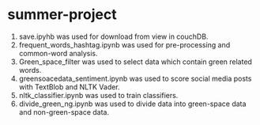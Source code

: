 # summer-project
1. save.ipyhb was used for download from view in couchDB.
2. frequent_words_hashtag.ipynb was used for pre-processing and common-word analysis.
3. Green_space_filter was used to select data which contain green related words.
4. greensoacedata_sentiment.ipynb was used to score social media posts with TextBlob and NLTK Vader. 
5. nltk_classifier.ipynb was used to train classifiers. 
6. divide_green_ng.ipynb was used to divide data into green-space data and non-green-space data.
